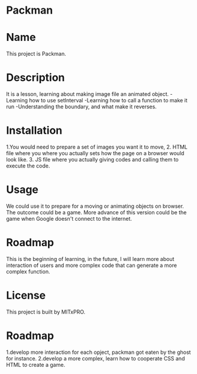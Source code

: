 # Packman
# Name
This project is Packman.
# Description
It is a lesson, learning about making image file an animated object. 
-Learning how to use setInterval 
-Learning how to call a function to make it run
-Understanding the boundary, and what make it reverses. 
# Installation 
1.You would need to prepare a set of images you want it to move,
2.  HTML file where you where you actually sets how the page on a browser would look like. 
3. JS file where you actually giving codes and calling them to execute the code. 
# Usage
We could use it to prepare for a moving or animating objects on browser. The outcome could be a game. 
More advance of this version could be the game when Google doesn't connect to the internet.
# Roadmap 
This is the beginning of learning, in the future, I will learn more about interaction of users and more complex code 
that can generate a more complex function.
# License 
This project is built by MITxPRO. 
# Roadmap 
1.develop more interaction for each opject, packman got eaten by the ghost for instance. 
2.develop a more complex, learn how to cooperate CSS and HTML to create a game. 
